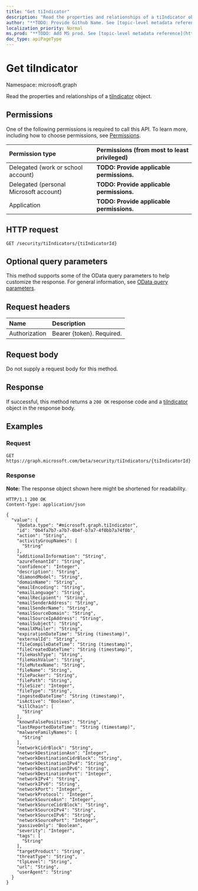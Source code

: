 ```yaml
---
title: "Get tiIndicator"
description: "Read the properties and relationships of a tiIndicator object."
author: "**TODO: Provide Github Name. See [topic-level metadata reference](https://msgo.azurewebsites.net/add/document/guidelines/metadata.html#topic-level-metadata)**"
localization_priority: Normal
ms.prod: "**TODO: Add MS prod. See [topic-level metadata reference](https://msgo.azurewebsites.net/add/document/guidelines/metadata.html#topic-level-metadata)**"
doc_type: apiPageType
---
```


# Get tiIndicator
Namespace: microsoft.graph

Read the properties and relationships of a [tiIndicator](../resources/tiindicator.md) object.

## Permissions
One of the following permissions is required to call this API. To learn more, including how to choose permissions, see [Permissions](/graph/permissions-reference).

|Permission type|Permissions (from most to least privileged)|
|:---|:---|
|Delegated (work or school account)|**TODO: Provide applicable permissions.**|
|Delegated (personal Microsoft account)|**TODO: Provide applicable permissions.**|
|Application|**TODO: Provide applicable permissions.**|

## HTTP request

<!-- {
  "blockType": "ignored"
}
-->
``` http
GET /security/tiIndicators/{tiIndicatorId}
```

## Optional query parameters
This method supports some of the OData query parameters to help customize the response. For general information, see [OData query parameters](/graph/query-parameters).

## Request headers
|Name|Description|
|:---|:---|
|Authorization|Bearer {token}. Required.|

## Request body
Do not supply a request body for this method.

## Response

If successful, this method returns a `200 OK` response code and a [tiIndicator](../resources/tiindicator.md) object in the response body.

## Examples

### Request
<!-- {
  "blockType": "request",
  "name": "get_tiindicator"
}
-->
``` http
GET https://graph.microsoft.com/beta/security/tiIndicators/{tiIndicatorId}
```


### Response
**Note:** The response object shown here might be shortened for readability.
<!-- {
  "blockType": "response",
  "truncated": true,
  "@odata.type": "microsoft.graph.tiIndicator"
}
-->
``` http
HTTP/1.1 200 OK
Content-Type: application/json

{
  "value": {
    "@odata.type": "#microsoft.graph.tiIndicator",
    "id": "0b4fa7b7-a7b7-0b4f-b7a7-4f0bb7a74f0b",
    "action": "String",
    "activityGroupNames": [
      "String"
    ],
    "additionalInformation": "String",
    "azureTenantId": "String",
    "confidence": "Integer",
    "description": "String",
    "diamondModel": "String",
    "domainName": "String",
    "emailEncoding": "String",
    "emailLanguage": "String",
    "emailRecipient": "String",
    "emailSenderAddress": "String",
    "emailSenderName": "String",
    "emailSourceDomain": "String",
    "emailSourceIpAddress": "String",
    "emailSubject": "String",
    "emailXMailer": "String",
    "expirationDateTime": "String (timestamp)",
    "externalId": "String",
    "fileCompileDateTime": "String (timestamp)",
    "fileCreatedDateTime": "String (timestamp)",
    "fileHashType": "String",
    "fileHashValue": "String",
    "fileMutexName": "String",
    "fileName": "String",
    "filePacker": "String",
    "filePath": "String",
    "fileSize": "Integer",
    "fileType": "String",
    "ingestedDateTime": "String (timestamp)",
    "isActive": "Boolean",
    "killChain": [
      "String"
    ],
    "knownFalsePositives": "String",
    "lastReportedDateTime": "String (timestamp)",
    "malwareFamilyNames": [
      "String"
    ],
    "networkCidrBlock": "String",
    "networkDestinationAsn": "Integer",
    "networkDestinationCidrBlock": "String",
    "networkDestinationIPv4": "String",
    "networkDestinationIPv6": "String",
    "networkDestinationPort": "Integer",
    "networkIPv4": "String",
    "networkIPv6": "String",
    "networkPort": "Integer",
    "networkProtocol": "Integer",
    "networkSourceAsn": "Integer",
    "networkSourceCidrBlock": "String",
    "networkSourceIPv4": "String",
    "networkSourceIPv6": "String",
    "networkSourcePort": "Integer",
    "passiveOnly": "Boolean",
    "severity": "Integer",
    "tags": [
      "String"
    ],
    "targetProduct": "String",
    "threatType": "String",
    "tlpLevel": "String",
    "url": "String",
    "userAgent": "String"
  }
}
```

